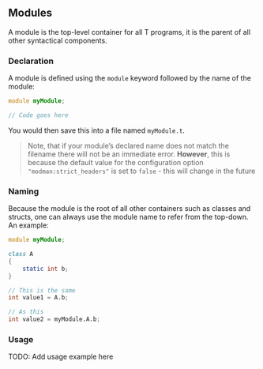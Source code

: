 ## Modules

A module is the top-level container for all T programs, it is the parent
of all other syntactical components.

### Declaration

A module is defined using the `module` keyword followed by the name of
the module:

``` d
module myModule;

// Code goes here
```

You would then save this into a file named `myModule.t`.

> Note, that if your module’s declared name does not match the filename
> there will not be an immediate error. **However**, this is because the
> default value for the configuration option `"modman:strict_headers"`
> is set to `false` - this will change in the future

### Naming

Because the module is the root of all other containers such as classes
and structs, one can always use the module name to refer from the
top-down. An example:

``` d
module myModule;

class A
{
    static int b;
}

// This is the same
int value1 = A.b;

// As this
int value2 = myModule.A.b;
```

### Usage

TODO: Add usage example here
